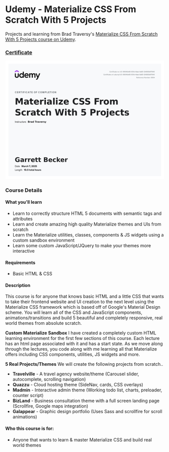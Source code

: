 # Udemy - Materialize CSS From Scratch With 5 Projects

Projects and learning from Brad Traversy's [Materialize CSS From Scratch With 5 Projects course on Udemy](https://www.udemy.com/course/materialize-css-from-scratch-with-5-projects/).

### [Certificate](/)

!["Certificate"](./Certificate.jpg)

### Course Details

#### What you'll learn
- Learn to correctly structure HTML 5 documents with semantic tags and attributes
- Learn and create amazing high quality Materialize themes and UIs from scratch
- Learn the Materialize utilities, classes, components & JS widgets using a custom sandbox environment
- Learn some custom JavaScript/JQuery to make your themes more interactive

#### Requirements
- Basic HTML & CSS

#### Description
This course is for anyone that knows basic HTML and a little CSS that wants to take their frontend website and UI creation to the next level using the Materialize CSS framework which is based off of Google's Material Design scheme. You will learn all of the CSS and JavaScript components, animations/transitions and build 5 beautiful and completely responsive, real world themes from absolute scratch.

**Custom Materialize Sandbox**
I have created a completely custom HTML learning environment for the first few sections of this course. Each lecture has an html page associated with it and has a start state. As we move along through the lectures, you code along with me learning all that Materialize offers including CSS components, utilities, JS widgets and more.

**5 Real Projects/Themes**
We will create the following projects from scratch..
- **Travelville** -  A travel agency website/theme  (Carousel slider, autocomplete, scrolling navigation)
- **Quazzu** - Cloud hosting theme (SideNav, cards, CSS overlays)
- **Madmin** - Interactive admin theme (Working todo list, charts, preloader, counter script)
- **BizLand** - Business consultation theme with a full screen landing page (Scrollfire, Google maps integration)
- **Galappear** - Graphic design portfolio (Uses Sass and scrollfire for scroll animations)

#### Who this course is for:
- Anyone that wants to learn & master Materialize CSS and build real world themes